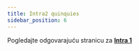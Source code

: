 ```yaml
---
title: Intra2 quinquies
sidebar_position: 6
---
```


Pogledajte odgovarajuću stranicu za **[Intra 1](/docs/finance-area/declarations/intrastat/create-intrastat1/intra1-quinquies)**








